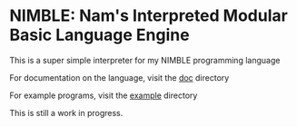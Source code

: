 # NIMBLE: Nam's Interpreted Modular Basic Language Engine

This is a super simple interpreter for my NIMBLE programming language

For documentation on the language, visit the [doc](doc/) directory

For example programs, visit the [example](example/) directory

This is still a work in progress.
